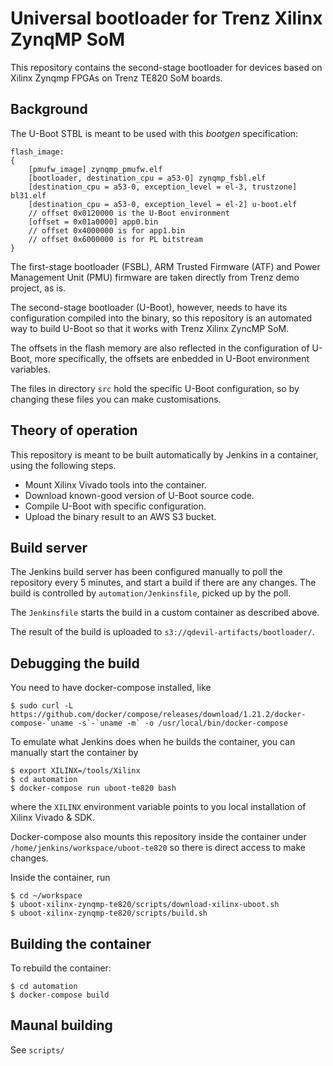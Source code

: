 # Universal bootloader for Trenz Xilinx ZynqMP SoM

This repository contains the second-stage bootloader for devices based on Xilinx Zynqmp FPGAs on Trenz TE820 SoM boards.

## Background

The U-Boot STBL is meant to be used with this *bootgen* specification:
```
flash_image:
{
    [pmufw_image] zynqmp_pmufw.elf
    [bootloader, destination_cpu = a53-0] zynqmp_fsbl.elf
    [destination_cpu = a53-0, exception_level = el-3, trustzone] bl31.elf
    [destination_cpu = a53-0, exception_level = el-2] u-boot.elf
    // offset 0x0120000 is the U-Boot environment
    [offset = 0x01a0000] app0.bin
    // offset 0x4000000 is for app1.bin
    // offset 0x6000000 is for PL bitstream
}
```

The first-stage bootloader (FSBL), ARM Trusted Firmware (ATF) and Power Management Unit (PMU) firmware are taken directly from Trenz demo project, as is.

The second-stage bootloader (U-Boot), however, needs to have its configuration compiled into the binary, so this repository is an automated way to build U-Boot so that it works with Trenz Xilinx ZyncMP SoM.

The offsets in the flash memory are also reflected in the configuration of U-Boot, more specifically, the offsets are enbedded in U-Boot environment variables.

The files in directory `src` hold the specific U-Boot configuration, so by changing these files you can make customisations.

## Theory of operation

This repository is meant to be built automatically by Jenkins in a container, using the following steps.

- Mount Xilinx Vivado tools into the container.
- Download known-good version of U-Boot source code.
- Compile U-Boot with specific configuration.
- Upload the binary result to an AWS S3 bucket.

## Build server

The Jenkins build server has been configured manually to poll the repository every 5 minutes, and start a build if there are any changes.  The build is controlled by `automation/Jenkinsfile`, picked up by the poll.

The `Jenkinsfile` starts the build in a custom container as described above.

The result of the build is uploaded to `s3://qdevil-artifacts/bootloader/`.

## Debugging the build

You need to have docker-compose installed, like

    $ sudo curl -L https://github.com/docker/compose/releases/download/1.21.2/docker-compose-`uname -s`-`uname -m` -o /usr/local/bin/docker-compose

To emulate what Jenkins does when he builds the container, you can manually start the container by

    $ export XILINX=/tools/Xilinx
    $ cd automation
    $ docker-compose run uboot-te820 bash

where the `XILINX` environment variable points to you local installation of Xilinx Vivado & SDK.

Docker-compose also mounts this repository inside the container under `/home/jenkins/workspace/uboot-te820` so there is direct access to make changes.

Inside the container, run

    $ cd ~/workspace
    $ uboot-xilinx-zynqmp-te820/scripts/download-xilinx-uboot.sh
    $ uboot-xilinx-zynqmp-te820/scripts/build.sh

## Building the container

To rebuild the container:

    $ cd automation
    $ docker-compose build

## Maunal building

See `scripts/`
